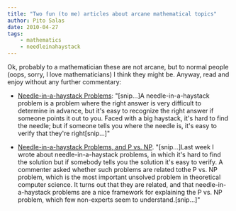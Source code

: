 ```yaml
---
title: "Two fun (to me) articles about arcane mathematical topics"
author: Pito Salas
date: 2010-04-27
tags:
    - mathematics
    - needleinahaystack
---
```




Ok, probably to a mathematician these are not arcane, but to normal people
(oops, sorry, I love mathematicians) I think they might be. Anyway, read and
enjoy without any further commentary:

  * [Needle-in-a-haystack Problems](<http://freedom-to-tinker.com/blog/felten/needle-haystack-problems>): "[snip…]A needle-in-a-haystack problem is a problem where the right answer is very difficult to determine in advance, but it's easy to recognize the right answer if someone points it out to you. Faced with a big haystack, it's hard to find the needle; but if someone tells you where the needle is, it's easy to verify that they're right[snip…]"

  * [Needle-in-a-haystack Problems, and P vs. NP](<http://freedom-to-tinker.com/blog/felten/needle-haystack-problems-and-p-vs-np>). "[snip…]Last week I wrote about needle-in-a-haystack problems, in which it's hard to find the solution but if somebody tells you the solution it's easy to verify. A commenter asked whether such problems are related tothe P vs. NP problem, which is the most important unsolved problem in theoretical computer science. It turns out that they are related, and that needle-in-a-haystack problems are a nice framework for explaining the P vs. NP problem, which few non-experts seem to understand.[snip…]"


